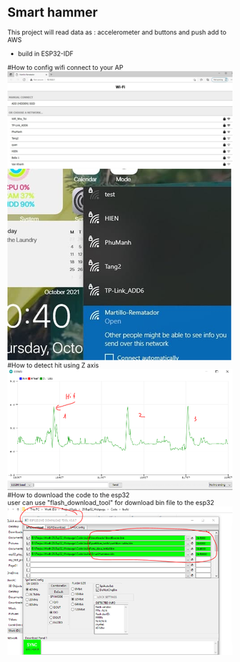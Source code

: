 # Smart hammer


This project will read data as : accelerometer and buttons and push add to AWS
* build in ESP32-IDF

#How to config wifi connect to your AP  
![Screenshot](img/wifi_config_1.jpg)  
![Screenshot](img/wifi_config_2.jpg)  
#How to detect hit using Z axis  
![Screenshot](img/hit_detection.PNG)
#How to download the code to the esp32  
user can use "flash_download_tool" for download bin file to the esp32  
![Screenshot](img/DownloadTheCode.PNG)